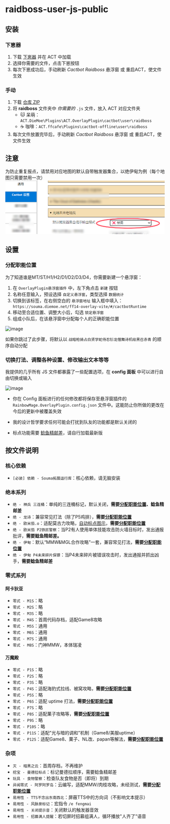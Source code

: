 # raidboss-user-js-public

## 安装

### 下崽器

1. 下载 [下崽器](https://github.com/Souma-Sumire/SoumaDownloader/releases) 并在 ACT 中加载
1. 选择你需要的文件，点击下崽按钮
1. 每次下崽成功后，手动刷新 _Cactbot Raidboss_ 悬浮窗 或 重启ACT，使文件生效

### 手动

1. 下载 [仓库 ZIP](https://github.com/Souma-Sumire/raidboss-user-js-public/archive/refs/heads/main.zip)
1. 将 **raidboss** 文件夹中 _你需要的_ `.js` 文件，放入 ACT 对应文件夹
    - 🐱 呆萌：`ACT.DieMoe\Plugins\ACT.OverlayPlugin\cactbot\user\raidboss`
    - ☕ 咖啡：`ACT.ffcafe\Plugins\cactbot-offline\user\raidboss`
1. 每次文件放置完毕后，手动刷新 _Cactbot Raidboss_ 悬浮窗 或 重启ACT，使文件生效

## 注意

为防止重复报点，请禁用对应地图的默认自带触发器集合，以绝伊甸为例（每个地图只需要禁用一次）
   ![795c401924a050f7eeeaef22b1d1b0c2](/img/eden.png)

## 设置

### 分配职能位置

为了知道谁是MT/ST/H1/H2/D1/D2/D3/D4，你需要新建一个悬浮窗：

1. 在 `OverlayPlugin悬浮窗插件` 中，左下角点击 `新建` 按钮
1. 名称任意输入，预设选择 `自定义悬浮窗`，类型选择 `数据统计`
1. 切换到该标签，在右侧空白的 `悬浮窗地址` 输入框中填入：`https://souma.diemoe.net/ff14-overlay-vite/#/cactbotRuntime`
1. 移动至合适位置、调整大小后，勾选 `锁定悬浮窗`
1. 组成小队后，在该悬浮窗中分配每个人的正确职能位置

![image](https://github.com/user-attachments/assets/1a9ccfc6-35d1-4f93-a3b8-0a41c698d946)

如果你跳过了此步骤，将默认以 `战暗枪骑占白贤学蛇侍忍钐龙僧舞诗机绘黑召赤青` 的顺序自动分配

### 切换打法、调整各种设置、修改输出文本等等

我提供的几乎所有 JS 文件都暴露了一些配置选项，在 **config 面板** 中可以进行自由切换或输入

![image](https://github.com/user-attachments/assets/3efa5c75-e02d-46c2-a987-eaf008c9e039)

- 你在 Config 面板进行的任何修改都将保存至悬浮窗插件的 `RainbowMage.OverlayPlugin.config.json` 文件中。这能防止你所做的更改在今后的更新中被覆盖失效

- 我的设计哲学要求任何可能会打扰到队友的功能都是默认关闭的
- 标点功能需要 [鲶鱼精邮差](https://github.com/Natsukage/PostNamazu/releases)，请自行加载最新版

## 按文件说明

### 核心依赖

- `[必装] 依赖 - Souma拓展运行库`：核心依赖，请无脑安装

### 绝本系列

- `绝 - 神兵 三连桶`：单纯的三连桶标记，默认关闭，**需要[分配职能位置](#分配职能位置)、鲶鱼精邮差**
- `绝 - 龙诗`：兼容常见打法（除了P5鸡排），**需要[分配职能位置](#分配职能位置)**
- `绝 - 欧米茄.o`：适配莫古力攻略，[自动标点图示](https://docs.qq.com/doc/DTXZHb1lXcUZ4eXBh)，**需要[分配职能位置](#分配职能位置)**
- `绝 - 欧米茄 P2铁匠警察`：当P2有人使用单体技能攻击防火墙目标时，发出通报批评，**需要鲶鱼精邮差。**
- `绝 - 伊甸`：默认“MMW&MGL合作攻略”一套，兼容常见打法，**需要[分配职能位置](#分配职能位置)**
- `绝 - 伊甸 P4未来碎片保镖`：当P4未来碎片被错误攻击时，发出通报并抓出凶手，**需要鲶鱼精邮差**

### 零式系列

#### 阿卡狄亚

- `零式 - M1S`：略
- `零式 - M2S`：略
- `零式 - M3S`：略
- `零式 - M4S`：首周代码存档，适配Game8攻略
- `零式 - M5S`：通用
- `零式 - M6S`：通用
- `零式 - M7S`：通用
- `零式 - M8S`：门神MMW，本体瑞凌

#### 万魔殿

- `零式 - P1S`：略
- `零式 - P2S`：略
- `零式 - P3S`：略
- `零式 - P4S`：适配海豹式拉线、被窝攻略，**需要[分配职能位置](#分配职能位置)**
- `零式 - P5S`：略
- `零式 - P6S`：适配 uptime 打法，**需要[分配职能位置](#分配职能位置)**
- `零式 - P7S`：略
- `零式 - P8S`：适配菓子攻略等，**需要[分配职能位置](#分配职能位置)**
- `零式 - P9S`：略
- `零式 - P10S`：略
- `零式 - P11S`：适配"光与暗的调和"机制（Game8/美服uptime）
- `零式 - P12S`：适配Game8、菓子、NL改、papan等解法，**需要[分配职能位置](#分配职能位置)**

### 杂项

- `灭 - 暗黑之云`：首周存档，不再维护
- `挖宝 - 曼德拉标点`：标记曼德拉顺序，需要鲶鱼精邮差
- `玩具 - 食物警察`：检查队友食物是否（即将）到期
- `异闻零式 - 阿罗阿罗岛`：云编写，适配MMW/肉桂攻略，未经测试，**需要[分配职能位置](#分配职能位置)**
- `易用性 - TTS不念出东南西北`：屏蔽TTS中的方向词（不影响文本提示）
- `易用性 - 风脉泉标记`：宏指令 `/e fengmai`
- `易用性 - 关闭提示音`：关闭默认的触发器音效
- `易用性 - 招募满人提醒`：若切屏时招募组满人，循环播放"人齐了"语音
